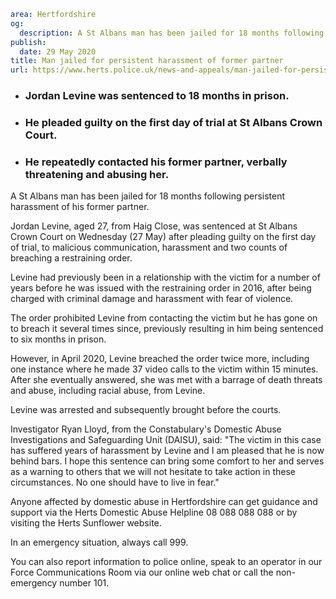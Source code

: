 ```yaml
area: Hertfordshire
og:
  description: A St Albans man has been jailed for 18 months following persistent harassment of his former partner.
publish:
  date: 29 May 2020
title: Man jailed for persistent harassment of former partner
url: https://www.herts.police.uk/news-and-appeals/man-jailed-for-persistent-harassment-of-former-partner-0168
```

* ### Jordan Levine was sentenced to 18 months in prison.

 * ### He pleaded guilty on the first day of trial at St Albans Crown Court.

 * ### He repeatedly contacted his former partner, verbally threatening and abusing her.

A St Albans man has been jailed for 18 months following persistent harassment of his former partner.

Jordan Levine, aged 27, from Haig Close, was sentenced at St Albans Crown Court on Wednesday (27 May) after pleading guilty on the first day of trial, to malicious communication, harassment and two counts of breaching a restraining order.

Levine had previously been in a relationship with the victim for a number of years before he was issued with the restraining order in 2016, after being charged with criminal damage and harassment with fear of violence.

The order prohibited Levine from contacting the victim but he has gone on to breach it several times since, previously resulting in him being sentenced to six months in prison.

However, in April 2020, Levine breached the order twice more, including one instance where he made 37 video calls to the victim within 15 minutes. After she eventually answered, she was met with a barrage of death threats and abuse, including racial abuse, from Levine.

Levine was arrested and subsequently brought before the courts.

Investigator Ryan Lloyd, from the Constabulary's Domestic Abuse Investigations and Safeguarding Unit (DAISU), said: "The victim in this case has suffered years of harassment by Levine and I am pleased that he is now behind bars. I hope this sentence can bring some comfort to her and serves as a warning to others that we will not hesitate to take action in these circumstances. No one should have to live in fear."

Anyone affected by domestic abuse in Hertfordshire can get guidance and support via the Herts Domestic Abuse Helpline 08 088 088 088 or by visiting the Herts Sunflower website.

In an emergency situation, always call 999.

You can also report information to police online, speak to an operator in our Force Communications Room via our online web chat or call the non-emergency number 101.
